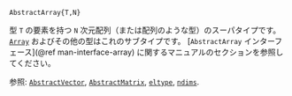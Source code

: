 ```
AbstractArray{T,N}
```

型 `T` の要素を持つ `N` 次元配列（または配列のような型）のスーパタイプです。 [`Array`](@ref) およびその他の型はこれのサブタイプです。 [`AbstractArray` インターフェース](@ref man-interface-array) に関するマニュアルのセクションを参照してください。

参照: [`AbstractVector`](@ref), [`AbstractMatrix`](@ref), [`eltype`](@ref), [`ndims`](@ref).
